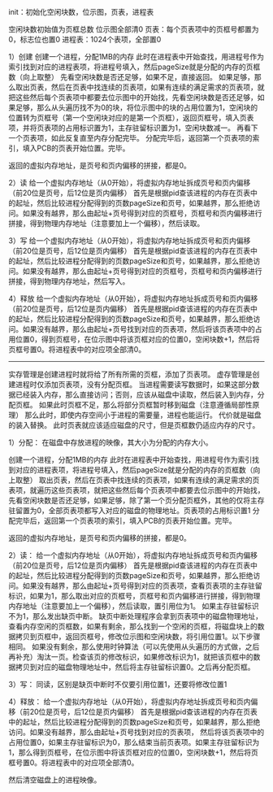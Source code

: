 init：初始化空闲块数，位示图，页表，进程表

空闲块数初始值为页框总数
位示图全部清0
页表：每个页表项中的页框号都置为0，标志位也置0
进程表：1024个表项，全部置0

1）创建
创建一个进程，分配1MB的内存
此时在进程表中开始查找，用进程号作为索引找到对应的进程表项，将进程号填入，然后pageSize就是分配的内存的页框数（向上取整）
先看空闲块数是否还足够，如果不足，直接返回。
如果足够，那么取出页表，然后在页表中找连续的页表项，如果有连续的满足需求的页表项，就把这些然后每个页表项中都要去位示图中的开始找，先看空闲块数是否还足够，如果足够，那么从头遍历找不为0的块，将位示图中的块的占用位置为1，空闲块的位置转为页框号（第一个空闲块对应的是第一个页框），返回页框号，填入页表项，并将页表项的占用标识置为1，主存驻留标识置为1，空闲块数减一。
再看下一个页表项，如此反复直至内存分配完毕。
分配完毕后，返回第一个页表项的索引，填入PCB的页表开始位置。完毕。

返回的虚拟内存地址，是页号和页内偏移的拼接，都是0。

2）读
给一个虚拟内存地址（从0开始），将虚拟内存地址拆成页号和页内偏移（前20位是页号，后12位是页内偏移）
首先是根据pid查该进程的内存在页表中的起址，然后比较进程分配得到的页数pageSize和页号，如果越界，那么拒绝访问。如果没有越界，那么由起址+页号得到对应的页框号，页框号和页内偏移进行拼接，得到物理内存地址（注意要加上一个偏移），然后读取。

3）写
给一个虚拟内存地址（从0开始），将虚拟内存地址拆成页号和页内偏移（前20位是页号，后12位是页内偏移）
首先是根据pid查该进程的内存在页表中的起址，然后比较进程分配得到的页数pageSize和页号，如果越界，那么拒绝访问。如果没有越界，那么由起址+页号得到对应的页框号，页框号和页内偏移进行拼接，得到物理内存地址，然后写入。

4）释放
给一个虚拟内存地址（从0开始），将虚拟内存地址拆成页号和页内偏移（前20位是页号，后12位是页内偏移）
首先是根据pid查该进程的内存在页表中的起址，然后比较进程分配得到的页数pageSize和页号，如果越界，那么拒绝访问。如果没有越界，那么由起址+页号找到对应的页表项，然后将该页表项中的占用位置0，得到页框号，在位示图中将该页框对应的位置0，空闲块数+1，然后将页框号置0。将进程表中的对应项全部清0。

---------------------------------------------------------------------------------------------
实存管理是创建进程时就将给了所有所需的页框，添加了页表项。
虚存管理是创建进程时仅添加页表项，没有分配页框。
当进程需要读写数据时，如果这部分数据已经装入内存，那么直接访问；否则，应该从磁盘中读取，然后装入到内存，分配页框。
如果此时页框不足，那么将部分页框暂时移到磁盘（注意遵循局部性原理）
那么此时，即使内存空间小于进程的需要量，进程也能运行。
代价就是磁盘的装入替换。
此时页表就应该适应磁盘的尺寸，但是页框数仍适应内存的尺寸。


1）分配：
在磁盘中存放进程的映像，其大小为分配的内存大小。

创建一个进程，分配1MB的内存
此时在进程表中开始查找，用进程号作为索引找到对应的进程表项，将进程号填入，然后pageSize就是分配的内存的页框数（向上取整）
取出页表，然后在页表中找连续的页表项，如果有连续的满足需求的页表项，就遍历这些页表项，就把这些然后每个页表项中都要去位示图中的开始找，先看空闲块数是否还足够，如果足够，除了第一个页分配页框外，其他的仅将主存驻留置为0，全部页表项都写入对应的磁盘的物理地址。页表项的占用标识置1
分配完毕后，返回第一个页表项的索引，填入PCB的页表开始位置。完毕。

返回的虚拟内存地址，是页号和页内偏移的拼接，都是0。


2）读：
给一个虚拟内存地址（从0开始），将虚拟内存地址拆成页号和页内偏移（前20位是页号，后12位是页内偏移）
首先是根据pid查该进程的内存在页表中的起址，然后比较进程分配得到的页数pageSize和页号，如果越界，那么拒绝访问。如果没有越界，那么由起址+页号得到对应的页表项，查看页表项的主存驻留标识，如果为1，那么取出对应的页框号，页框号和页内偏移进行拼接，得到物理内存地址（注意要加上一个偏移），然后读取，置引用位为1。
如果主存驻留标识不为1，那么发出缺页中断。
缺页中断处理程序会拿到页表项中的磁盘物理地址，查看内存空闲的页框数，如果有剩余，那么找到一个空闲的页框，将磁盘块上的数据拷贝到页框中，返回页框号，修改位示图和空闲块数，将引用位置1。以下步骤相同。
如果没有剩余，那么使用时钟算法（可以先使用从头遍历的方式做，之后再补充）淘汰一页。检查该页的修改标识，如果修改标识为1，就把该页框中的数据拷贝到对应的磁盘物理地址中，然后将主存驻留标识置0。之后再分配页框。

3）写：
同读，区别是缺页中断时不仅要引用位置1，还要将修改位置1

4）释放：
给一个虚拟内存地址（从0开始），将虚拟内存地址拆成页号和页内偏移（前20位是页号，后12位是页内偏移）
首先是根据pid查该进程的内存在页表中的起址，然后比较进程分配得到的页数pageSize和页号，如果越界，那么拒绝访问。如果没有越界，那么由起址+页号找到对应的页表项，
然后将该页表项中的占用位置0，如果主存驻留标识为0，那么结束当前页表项。如果主存驻留标识为1，那么得到页框号，在位示图中将该页框对应的位置0，空闲块数+1，然后将页框号置0。将进程表中的对应项全部清0。

然后清空磁盘上的进程映像。


